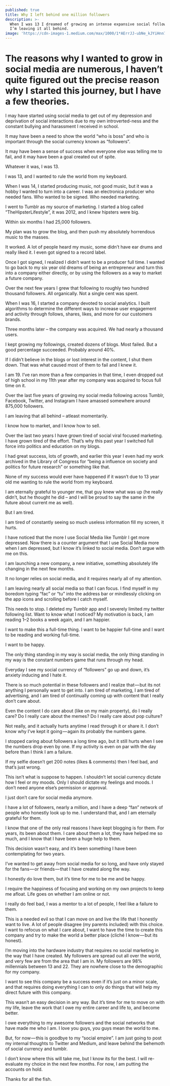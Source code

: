```yaml
---
published: true
title: Why I left behind one million followers
description: >-
  When I was 13 I dreamed of growing an intense expansive social following. Now
  I’m leaving it all behind.
image: 'https://cdn-images-1.medium.com/max/1000/1*AErrJJ-ubNe_kJYiHnn7Sw.jpeg'
---
```

# The reasons why I wanted to grow in social media are numerous, I haven’t quite figured out the precise reason why I started this journey, but I have a few theories.

I may have started using social media to get out of my depression and deprivation of social interactions due to my own introverted-ness and the constant bullying and harassment I received in school.

It may have been a need to show the world “who is boss” and who is important through the social currency known as “followers”.

It may have been a sense of success when everyone else was telling me to fail, and it may have been a goal created out of spite.

Whatever it was, I was 13.

I was 13, and I wanted to rule the world from my keyboard.

When I was 14, I started producing music, not good music, but it was a hobby I wanted to turn into a career. I was an electronica producer who needed fans. Who wanted to be signed. Who needed marketing.

I went to Tumblr as my source of marketing. I started a blog called “TheHipsterLifestyle”, it was 2012, and I knew hipsters were big.

Within six months I had 25,000 followers.

My plan was to grow the blog, and then push my absolutely horrendous music to the masses.

It worked. A lot of people heard my music, some didn’t have ear drums and really liked it. I even got signed to a record label.

Once I got signed, I realized I didn’t want to be a producer full time. I wanted to go back to my six year old dreams of being an entrepreneur and turn this into a company either directly, or by using the followers as a way to market a future company.

Over the next few years I grew that following to roughly two hundred thousand followers. All organically. Not a single cent was spent.

When I was 16, I started a company devoted to social analytics. I built algorithms to determine the different ways to increase user engagement and activity through follows, shares, likes, and more for our customers brands.

Three months later – the company was acquired. We had nearly a thousand users.

I kept growing my followings, created dozens of blogs. Most failed. But a good percentage succeeded. Probably around 40%.

If I didn’t believe in the blogs or lost interest in the content, I shut them down. That was what caused most of them to fail and I knew it.

I am 19. I’ve ran more than a few companies in that time, I even dropped out of high school in my 11th year after my company was acquired to focus full time on it.

Over the last five years of growing my social media following across Tumblr, Facebook, Twitter, and Instagram I have amassed somewhere around 875,000 followers.

I am leaving that all behind – atleast momentarily.

I know how to market, and I know how to sell.

Over the last two years I have grown tired of social viral focused marketing. I have grown tired of the effort. That’s why this past year I switched full force into politics and education on my blogs.

I had great success, lots of growth, and earlier this year I even had my work archived in the Library of Congress for “being a influence on society and politics for future research” or something like that.

None of my success would ever have happened if it wasn’t due to 13 year old me wanting to rule the world from my keyboard.

I am eternally grateful to younger me, that guy knew what was up (he really didn’t, but he thought he did – and I will be proud to say the same in the future about current me as well).

But I am tired.

I am tired of constantly seeing so much useless information fill my screen, it hurts.

I have noticed that the more I use Social Media like Tumblr I get more depressed. Now there is a counter argument that I use Social Media more when I am depressed, but I know it’s linked to social media. Don’t argue with me on this.

I am launching a new company, a new initiative, something absolutely life changing in the next few months.

It no longer relies on social media, and it requires nearly all of my attention.

I am leaving nearly all social media so that I can focus. I find myself in my boredom typing “fac” or “tu” into the address bar or mindlessly clicking on the app icons and scrolling before I catch myself.

This needs to stop. I deleted my Tumblr app and I severely limited my twitter following list. Want to know what I noticed? My motivation is back, I am reading 1–2 books a week again, and I am happier.

I want to make this a full-time thing. I want to be happier full-time and I want to be reading and working full-time.

I want to be happy.

The only thing standing in my way is social media, the only thing standing in my way is the constant numbers game that runs through my head.

Everyday I see my social currency of “followers” go up and down, it’s anxiety inducing and I hate it.

There is so much potential in these followers and I realize that — but its not anything I personally want to get into. I am tired of marketing, I am tired of advertising, and I am tired of continually coming up with content that I really don’t care about.

Even the content I do care about (like on my main property), do I really care? Do I really care about the memes? Do I really care about pop culture?

Not really, and it actually hurts anytime I read through it or share it. I don’t know why I’ve kept it going — again its probably the numbers game.

I stopped caring about followers a long time ago, but it still hurts when I see the numbers drop even by one. If my activity is even on par with the day before than I think I am a failure.

If my selfie doesn’t get 200 notes (likes & comments) then I feel bad, and that’s just wrong.

This isn’t what is suppose to happen. I shouldn’t let social currency dictate how I feel or my moods. Only I should dictate my feelings and moods. I don’t need anyone else’s permission or approval.

I just don’t care for social media anymore.

I have a lot of followers, nearly a million, and I have a deep “fan” network of people who honestly look up to me. I understand that, and I am eternally grateful for them.

I know that one of the only real reasons I have kept blogging is for them. For years, its been about them. I care about them a lot, they have helped me so much, and I know that I have been a huge help to them.

This decision wasn’t easy, and it’s been something I have been contemplating for two years.

I’ve wanted to get away from social media for so long, and have only stayed for the fans — or friends — that I have created along the way.

I honestly do love them, but it’s time for me to be me and be happy.

I require the happiness of focusing and working on my own projects to keep me afloat. Life goes on whether I am online or not.

I really do feel bad, I was a mentor to a lot of people, I feel like a failure to them.

This is a needed evil so that I can move on and live the life that I honestly want to live. A lot of people disagree (my parents included) with this choice.
I want to refocus on what I care about, I want to have the time to create this company and try to make the world a better place (cliché I know — but its honest).

I’m moving into the hardware industry that requires no social marketing in the way that I have created. My followers are spread out all over the world, and very few are from the area that I am in. My followers are 98% millennials between 13 and 22. They are nowhere close to the demographic for my company.

I want to see this company be a success even if it’s just on a minor scale, and that requires doing everything I can to only do things that will help my direct future with this company.

This wasn’t an easy decision in any way. But it’s time for me to move on with my life, leave the work that I owe my entire career and life to, and become better.

I owe everything to my awesome followers and the social networks that have made me who I am. I love you guys, you guys mean the world to me.

But, for now — this is goodbye to my “social empire”. I am just going to post my internal thoughts to Twitter and Medium, and leave behind the behemoth of social currency and tumblr.

I don’t know where this will take me, but I know its for the best. I will re-evaluate my choice in the next few months. For now, I am putting the accounts on hold.

Thanks for all the fish.
